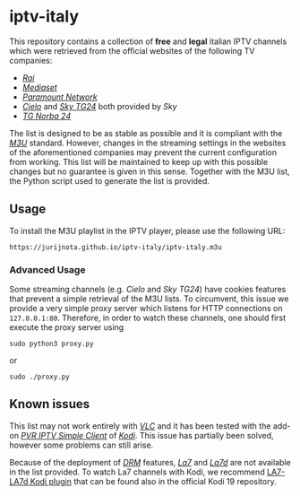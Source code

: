 # iptv-italy
This repository contains a collection of **free** and **legal** italian IPTV channels which were retrieved from the official websites of the following TV companies:
- [*Rai*](https://www.raiplay.it/dirette)
- [*Mediaset*](https://www.mediasetplay.mediaset.it/diretta)
- [*Paramount Network*](https://www.paramountnetwork.it/diretta-tv/wp5pr2)
- [*Cielo*](https://www.cielotv.it/streaming.html) and [*Sky TG24*](https://video.sky.it/diretta/tg24) both provided by *Sky*
- [*TG Norba 24*](http://www.norbaonline.it/live.php?diretta=tgnorba)

The list is designed to be as stable as possible and it is compliant with the [*M3U*](https://en.wikipedia.org/wiki/M3U) standard. However, changes in the streaming settings in the websites of the aforementioned companies may prevent the current configuration from working. This list will be maintained to keep up with this possible changes but no guarantee is given in this sense. Together with the M3U list, the Python script used to generate the list is provided.

## Usage
To install the M3U playlist in the IPTV player, please use the following URL:
```
https://jurijnota.github.io/iptv-italy/iptv-italy.m3u
```

### Advanced Usage
Some streaming channels (e.g. *Cielo* and *Sky TG24*) have cookies features that prevent a simple retrieval of the M3U lists. To circumvent, this issue we provide a very simple proxy server which listens for HTTP connections on `127.0.0.1:80`. Therefore, in order to watch these channels, one should first execute the proxy server using
```
sudo python3 proxy.py
```
or
```
sudo ./proxy.py
```

## Known issues
This list may not work entirely with [*VLC*](https://www.videolan.org/vlc/) and it has been tested with the add-on [*PVR IPTV Simple Client*](https://kodi.wiki/view/Add-on:PVR_IPTV_Simple_Client) of [*Kodi*](https://kodi.tv/). This issue has partially been solved, however some problems can still arise.

Because of the deployment of [*DRM*](https://it.wikipedia.org/wiki/Digital_rights_management) features, [*La7*](https://www.la7.it/dirette-tv) and [*La7d*](https://www.la7.it/live-la7d) are not available in the list provided. To watch La7 channels with Kodi, we recommend [LA7-LA7d Kodi plugin](https://github.com/luivit/plugin.video.rivedila7) that can be found also in the official Kodi 19 repository.